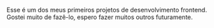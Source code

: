 Esse é um dos meus primeiros projetos de desenvolvimento frontend. Gostei muito de fazê-lo, espero fazer muitos outros futuramente.